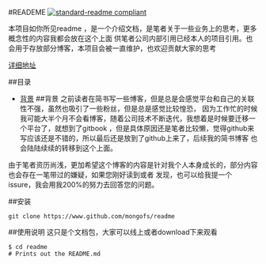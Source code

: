 #READEME
[![standard-readme compliant](https://img.shields.io/badge/readme%20style-standard-brightgreen.svg?style=flat-square)](https://github.com/RichardLitt/standard-readme)

本项目如你所见readme ，是一个介绍文档，是笔者关于一些业务上的思考，更多概念性的内容我都会放在这个上面
供笔者公司内部引用已经本人的项目引用。也会用于存放部分博客，本项目会被一直维护，也欢迎贡献大家的思考

[详细地址](https://www.github.com/mongofs/readme)

##目录
- [背景](##背景)
##背景
之前读者在简书写一些博客，但是总是会感觉平台和自己的关联性不强，虽然也吸引了一些粉丝，但是总是感觉比较惶恐，
因为工作忙的时候我可能大半个月不会看博客，随着公司技术不断迭代，我想着是时候要迁移一个平台了，就想到了gitbook
，但是具体原因还是笔者比较懒，觉得github来写应该还是不错的，所以最后还是放到了github上来了，后续我的简书博客
也会陆陆续续的转移到这个上面。

由于笔者资历尚浅，更加希望这个博客的内容是针对我个人本身成长的，部分内容也会存在一笔带过的嫌疑，如果您刚好读到或者
发现，也可以给我提一个issure，我会用我200%的努力去回答您的问题。

##安装
````
git clone https://www.github.com/mongofs/readme
````

##使用说明
这只是个文档包，大家可以线上或者download下来观看
````
$ cd readme
# Prints out the README.md
````
